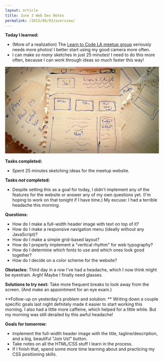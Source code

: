 ```yaml
---
layout: article
title: June 3 Web Dev Notes
permalink: /2015/06/03/overview/
---
```

**Today I learned:**

*   (More of a realization) The [Learn to Code LA meetup group](http://www.meetup.com/LearnToCodeLA/) seriously needs more photos! I better start using my good camera more often.
*   I can make _so many_ sketches in just 25 minutes! I need to do this more often, because I can work through ideas so much faster this way!

![Learn to Code LA website sketches](images/learntocodelawebsitesketches.jpg)

**Tasks completed:**

*   Spent 25 minutes sketching ideas for the meetup website.

**Tasks _not_ completed:**

*   Despite setting this as a goal for today, I didn&#39;t implement any of the features for the website or answer any of my own questions yet. (I&#39;m hoping to work on that tonight if I have time.) My excuse: I had a terrible headache this morning.

**Questions:**

*   How do I make a full-width header image with text on top of it?
*   How do I make a responsive navigation menu (ideally without any JavaScript)?
*   How do I make a simple grid-based layout?
*   How do I properly implement a &quot;vertical rhythm&quot; for web typography?
*   How do I determine which fonts to use and which ones look good together?
*   How do I decide on a color scheme for the website?

**Obstacles:** Third day in a row I&#39;ve had a headache, which I now think might be eyestrain. Argh! Maybe I finally need glasses.

**Solutions to try next:** Take more frequent breaks to look away from the screen. (And make an appointment for an eye exam.)

**Follow-up on yesterday&#39;s problem and solution: ** Writing down a couple specific goals last night defnitely made it easier to start working this morning. I also had a little more caffeine, which helped for a little while. But my morning was still derailed by this awful headache!

**Goals for tomorrow:**

*   Implement the full-width header image with the title, tagline/description, and a big, beautiful &quot;Join Us!&quot; button.
*   Take notes on all the HTML/CSS stuff I learn in the process.
*   If I finish that, spend some more time learning about and practicing my CSS positioning skills.